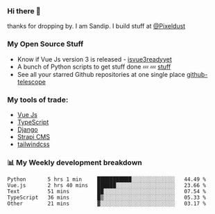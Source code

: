 ### Hi there 👋

thanks for dropping by.
I am Sandip. I build stuff at [@Pixeldust](github.com/pixeldust-in/)

###  **My Open Source Stuff**

 - Know if Vue Js version 3 is released -  [isvue3readyyet](https://github.com/sandiprb/isvue3readyyet)
 - A bunch of Python scripts to get stuff done 💤 💤 [stuff](https://github.com/sandiprb/stuff)
 - See all your starred Github repositories at one single place [github-telescope](https://github.com/sandiprb/github-telescope)



###  **My tools of trade:**
 - [Vue Js](https://github.com/vuejs/vue/)
 - [TypeScript](https://github.com/microsoft/TypeScript)
 - [Django](github.com/django/django)
 - [Strapi CMS](github.com/strapi/strapi)
 - [tailwindcss](https://github.com/tailwindlabs/tailwindcss)


###  📊 **My Weekly development breakdown**
<!--START_SECTION:waka-->

```text
Python       5 hrs 1 min     ███████████░░░░░░░░░░░░░░   44.49 %
Vue.js       2 hrs 40 mins   ██████░░░░░░░░░░░░░░░░░░░   23.66 %
Text         51 mins         ██░░░░░░░░░░░░░░░░░░░░░░░   07.54 %
TypeScript   36 mins         █▒░░░░░░░░░░░░░░░░░░░░░░░   05.33 %
Other        21 mins         ▓░░░░░░░░░░░░░░░░░░░░░░░░   03.17 %
```

<!--END_SECTION:waka-->
